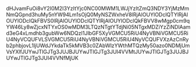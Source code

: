 dHJvamFuOi8vY2I0M2I3YzItYjc0NC00MWM1LWJjYzItZmQ3NDY3YjMzMmNmQGpnd3huMy5nYW94Lm1sOjQ0MyNSZWxheV8lRjAlOUYlODclQTYlRjAlOUYlODclQkFBVS0lRjAlOUYlODclQTYlRjAlOUYlODclQkFBVV8wMgp0cm9qYW46Ly8wZjcxNTYxOS0wMDM3LTQzNTgtYTdjNi05NTgxMDZiYzZiNDlAamd3eG4xLmdhb3gubWw6NDQzI1JlbGF5XyVGMCU5RiU4NyVBNiVGMCU5RiU4NyVCQUFVLSVGMCU5RiU4NyVBNiVGMCU5RiU4NyVCQUFVXzAzCnRyb2phbjovL1ljUWdJYkdaTk5kMVB3c0ZAbWlzYWthMTQzMy50azo0NDMjUmVsYXlfJUYwJTlGJTg3JUJBJUYwJTlGJTg3JUI4VVMtJUYwJTlGJTg3JUJBJUYwJTlGJTg3JUI4VVNfMjUK